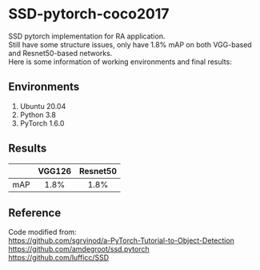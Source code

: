 # SSD-pytorch-coco2017
SSD pytorch implementation for RA application.  
Still have some structure issues, only have 1.8% mAP on both VGG-based and Resnet50-based networks.  
Here is some information of working environments and final results:
## Environments
1. Ubuntu 20.04
2. Python 3.8
3. PyTorch 1.6.0
## Results
|    | VGG126 | Resnet50 |
|:-:|:-:|:-:|
|mAP | 1.8%   |     1.8% |
## Reference
Code modified from:  
https://github.com/sgrvinod/a-PyTorch-Tutorial-to-Object-Detection  
https://github.com/amdegroot/ssd.pytorch  
https://github.com/lufficc/SSD
